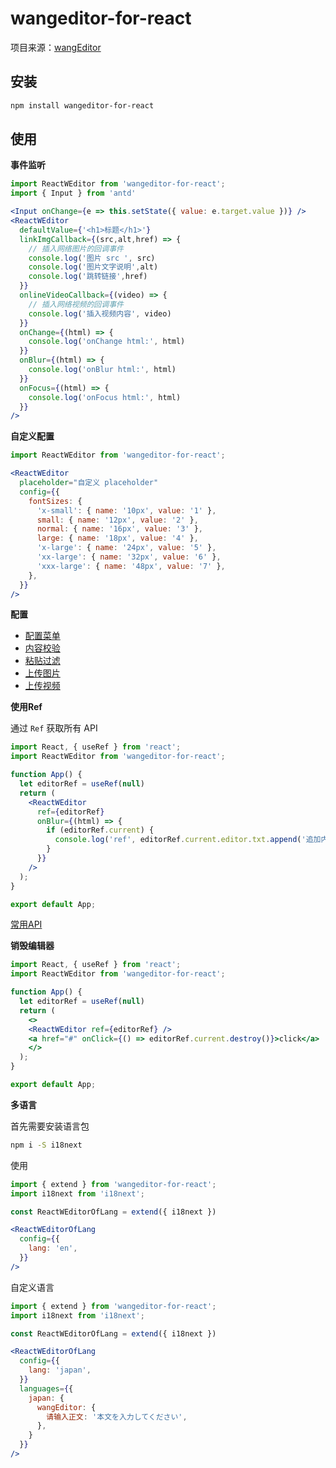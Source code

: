 <!--
 * @Author: dongmin
 * @LastEditors: donggg
 * @Date: 2021-04-01 15:24:50
 * @LastEditTime: 2021-05-09 12:38:08
-->
# wangeditor-for-react

项目来源：[wangEditor](https://github.com/wangeditor-team/wangEditor/)

## 安装

```bash
npm install wangeditor-for-react
```

## 使用

**事件监听**
```jsx
import ReactWEditor from 'wangeditor-for-react';
import { Input } from 'antd'

<Input onChange={e => this.setState({ value: e.target.value })} />
<ReactWEditor
  defaultValue={'<h1>标题</h1>'}
  linkImgCallback={(src,alt,href) => {
    // 插入网络图片的回调事件
    console.log('图片 src ', src)
    console.log('图片文字说明',alt)
    console.log('跳转链接',href)
  }}
  onlineVideoCallback={(video) => {
    // 插入网络视频的回调事件
    console.log('插入视频内容', video)
  }}
  onChange={(html) => {
    console.log('onChange html:', html)
  }}
  onBlur={(html) => {
    console.log('onBlur html:', html)
  }}
  onFocus={(html) => {
    console.log('onFocus html:', html)
  }}
/>
```

**自定义配置**

```jsx
import ReactWEditor from 'wangeditor-for-react';

<ReactWEditor
  placeholder="自定义 placeholder"
  config={{
    fontSizes: {
      'x-small': { name: '10px', value: '1' },
      small: { name: '12px', value: '2' },
      normal: { name: '16px', value: '3' },
      large: { name: '18px', value: '4' },
      'x-large': { name: '24px', value: '5' },
      'xx-large': { name: '32px', value: '6' },
      'xxx-large': { name: '48px', value: '7' },
    },
  }}
/>
```

**配置**

* [配置菜单](https://doc.wangeditor.com/pages/03-%E9%85%8D%E7%BD%AE%E8%8F%9C%E5%8D%95/)
* [内容校验](https://doc.wangeditor.com/pages/05-%E5%86%85%E5%AE%B9%E6%A0%A1%E9%AA%8C/)
* [粘贴过滤](https://doc.wangeditor.com/pages/06-%E7%B2%98%E8%B4%B4%E8%BF%87%E6%BB%A4/)
* [上传图片](https://doc.wangeditor.com/pages/07-%E4%B8%8A%E4%BC%A0%E5%9B%BE%E7%89%87/)
* [上传视频](https://doc.wangeditor.com/pages/07-%E4%B8%8A%E4%BC%A0%E8%A7%86%E9%A2%91/)

**使用Ref**

通过 `Ref` 获取所有 API

```jsx
import React, { useRef } from 'react';
import ReactWEditor from 'wangeditor-for-react';

function App() {
  let editorRef = useRef(null)
  return (
    <ReactWEditor
      ref={editorRef}
      onBlur={(html) => {
        if (editorRef.current) {
          console.log('ref', editorRef.current.editor.txt.append('追加内容'))
        }
      }}
    />
  );
}

export default App;
```

[常用API](https://doc.wangeditor.com/pages/08-%E5%B8%B8%E7%94%A8API/)

**销毁编辑器**
```jsx
import React, { useRef } from 'react';
import ReactWEditor from 'wangeditor-for-react';

function App() {
  let editorRef = useRef(null)
  return (
    <>
    <ReactWEditor ref={editorRef} />
    <a href="#" onClick={() => editorRef.current.destroy()}>click</a>
    </>
  );
}

export default App;
```

**多语言**

首先需要安装语言包
```bash
npm i -S i18next
```

使用
```jsx
import { extend } from 'wangeditor-for-react';
import i18next from 'i18next';

const ReactWEditorOfLang = extend({ i18next })

<ReactWEditorOfLang
  config={{
    lang: 'en',
  }}
/>
```

自定义语言

```jsx
import { extend } from 'wangeditor-for-react';
import i18next from 'i18next';

const ReactWEditorOfLang = extend({ i18next })

<ReactWEditorOfLang
  config={{
    lang: 'japan',
  }}
  languages={{
    japan: {
      wangEditor: {
        请输入正文: '本文を入力してください',
      },
    }
  }}
/>
```
